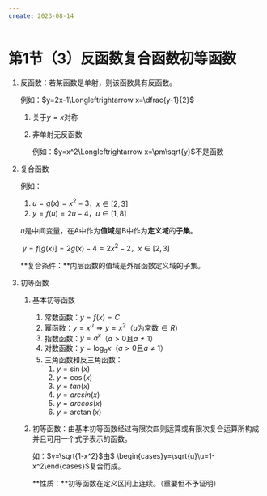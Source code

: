 ```yaml
---
create: 2023-08-14
---
```

# 第1节（3）反函数复合函数初等函数

1. 反函数：若某函数是单射，则该函数具有反函数。

   例如：$y=2x-1\Longleftrightarrow x=\dfrac{y-1}{2}$

   1. 关于$y=x$对称

   2. 非单射无反函数

      例如：$y=x^2\Longleftrightarrow x=\pm\sqrt{y}$不是函数

2. 复合函数

   例如：

   1. $u=g(x)=x^2-3$，$x\in [2,3]$
   2. $y=f(u)=2u-4$，$u\in [1,8]$

   $u$是中间变量，在A中作为**值域**是B中作为**定义域**的**子集**。

   ​	$y=f[g(x)]=2g(x)-4=2x^2-2$，$x\in [2,3]$

   **复合条件：**内层函数的值域是外层函数定义域的子集。

3. 初等函数

   1. 基本初等函数

      1. 常数函数：$y=f(x)=C$
      2. 幂函数：$y=x^u\Rightarrow y=x^2$（$u$为常数$\in R$）
      3. 指数函数：$y=a^x$（$a>0$且$a\neq 1$）
      4. 对数函数：$y=\log_{a}x$（$a>0$且$a\neq 1$）
      5. 三角函数和反三角函数：
         1. $y=\sin(x)$
         2. $y=\cos(x)$
         3. $y=tan(x)$
         4. $y=arcsin(x)$
         5. $y=arccos(x)$
         6. $y=\arctan(x)$

   2. 初等函数：由基本初等函数经过有限次四则运算或有限次复合运算所构成并且可用一个式子表示的函数。

      如：$y=\sqrt{1-x^2}$由$ \begin{cases}y=\sqrt{u}\\u=1-x^2\end{cases}$复合而成。

      **性质：**初等函数在定义区间上连续。（重要但不予证明）

